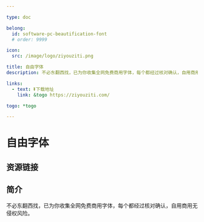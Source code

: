 ```yaml
---

type: doc

belong:
  id: software-pc-beautification-font
  # order: 9999

icon:
  src: /image/logo/ziyouziti.png

title: 自由字体
description: 不必东翻西找，已为你收集全网免费商用字体，每个都经过核对确认，自用商用无侵权风险。

links:
  - text: ⏬下载地址
    link: &togo https://ziyouziti.com/

togo: *togo

---
```


<ShowLogo />

# 自由字体

<ShowBreadcrumb />

## 资源链接

<ShowLinks />

## 简介

不必东翻西找，已为你收集全网免费商用字体，每个都经过核对确认，自用商用无侵权风险。